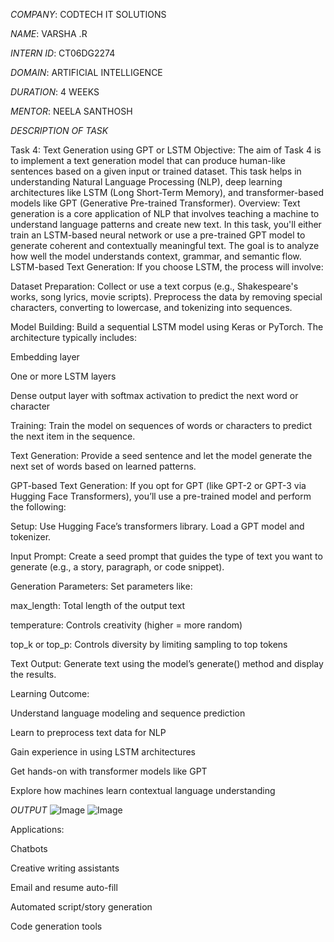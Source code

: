 *COMPANY*: CODTECH IT SOLUTIONS

*NAME*: VARSHA .R

*INTERN ID*: CT06DG2274

*DOMAIN*: ARTIFICIAL INTELLIGENCE

*DURATION*: 4 WEEKS

*MENTOR*: NEELA SANTHOSH

*DESCRIPTION OF TASK*

Task 4: Text Generation using GPT or LSTM 
Objective:
The aim of Task 4 is to implement a text generation model that can produce human-like sentences based on a given input or trained dataset. This task helps in understanding Natural Language Processing (NLP), deep learning architectures like LSTM (Long Short-Term Memory), and transformer-based models like GPT (Generative Pre-trained Transformer).
Overview:
Text generation is a core application of NLP that involves teaching a machine to understand language patterns and create new text. In this task, you'll either train an LSTM-based neural network or use a pre-trained GPT model to generate coherent and contextually meaningful text. The goal is to analyze how well the model understands context, grammar, and semantic flow.
LSTM-based Text Generation:
If you choose LSTM, the process will involve:

Dataset Preparation:
Collect or use a text corpus (e.g., Shakespeare's works, song lyrics, movie scripts). Preprocess the data by removing special characters, converting to lowercase, and tokenizing into sequences.

Model Building:
Build a sequential LSTM model using Keras or PyTorch. The architecture typically includes:

Embedding layer

One or more LSTM layers

Dense output layer with softmax activation to predict the next word or character

Training:
Train the model on sequences of words or characters to predict the next item in the sequence.

Text Generation:
Provide a seed sentence and let the model generate the next set of words based on learned patterns.

GPT-based Text Generation:
If you opt for GPT (like GPT-2 or GPT-3 via Hugging Face Transformers), you’ll use a pre-trained model and perform the following:

Setup:
Use Hugging Face’s transformers library. Load a GPT model and tokenizer.

Input Prompt:
Create a seed prompt that guides the type of text you want to generate (e.g., a story, paragraph, or code snippet).

Generation Parameters:
Set parameters like:

max_length: Total length of the output text

temperature: Controls creativity (higher = more random)

top_k or top_p: Controls diversity by limiting sampling to top tokens

Text Output:
Generate text using the model’s generate() method and display the results.

Learning Outcome:

Understand language modeling and sequence prediction

Learn to preprocess text data for NLP

Gain experience in using LSTM architectures

Get hands-on with transformer models like GPT

Explore how machines learn contextual language understanding

*OUTPUT*
![Image](https://github.com/user-attachments/assets/b2ee11cb-d329-480e-852a-7af61a841cf3)
![Image](https://github.com/user-attachments/assets/0a8f1a02-eeaf-48a0-a3bd-0260db36aef0)

Applications:

Chatbots

Creative writing assistants

Email and resume auto-fill

Automated script/story generation

Code generation tools

